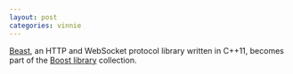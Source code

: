 ```yaml
---
layout: post
categories: vinnie
---
```

<a href="https://github.com/boostorg/beast">Beast</a>, an HTTP and
WebSocket protocol library written in C++11, becomes part of the
<a href="https://boost.org">Boost library</a> collection.
